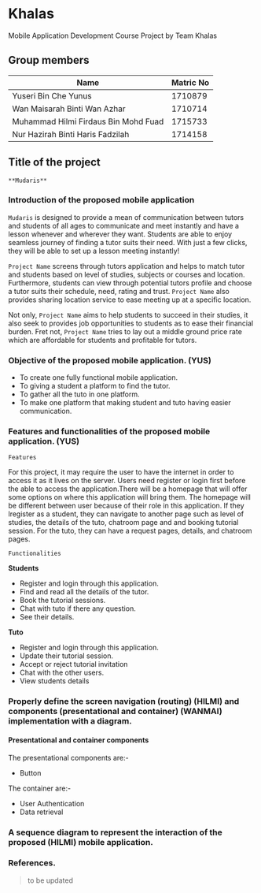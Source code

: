 # Khalas
Mobile Application Development Course Project by Team Khalas

## Group members
Name | Matric No
-----|----------
Yuseri Bin Che Yunus | 1710879
Wan Maisarah Binti Wan Azhar | 1710714
Muhammad Hilmi Firdaus Bin Mohd Fuad | 1715733
Nur Hazirah Binti Haris Fadzilah | 1714158

## Title of the project
`**Mudaris**`

### Introduction of the proposed mobile application

`Mudaris` is designed to provide a mean of communication between tutors and students of all ages to communicate and meet instantly and have a lesson whenever and wherever they want. Students are able to enjoy seamless journey of finding a tutor suits their need. With just a few clicks, they will be able to set up a lesson meeting instantly!

`Project Name` screens through tutors application and helps to match tutor and students based on level of studies, subjects or courses and location. Furthermore, students can view through potential tutors profile and choose a tutor suits their schedule, need, rating and trust. `Project Name` also provides sharing location service to ease meeting up at a specific location. 

Not only, `Project Name` aims to help students to succeed in their studies, it also seek to provides job opportunities to students as to ease their financial burden. Fret not, `Project Name` tries to lay out a middle ground price rate which are affordable for students and profitable for tutors.

### Objective of the proposed mobile application. (YUS)
* To create one fully functional mobile application.
* To giving a student a platform to find the tutor.
* To gather all the tuto in one platform.
* To make one platform that making student and tuto having easier communication.

### Features and functionalities of the proposed mobile application. (YUS)

 `Features`
 
For this project, it may require the user to have the internet in order to access it as it lives on the server. Users need register or login first before the able to access the application.There will be a homepage that will offer some options on where this application will bring them. The homepage will be different between user because of their role in this application. If they lregister as a student, they can navigate to another page such as level of studies, the details of the tuto, chatroom page and and booking tutorial session. For the tuto, they can have a request pages, details, and chatroom pages. 
 
 `Functionalities`
 
 **Students**
 * Register and login through this application.
 * Find and read all the details of the tutor.
 * Book the tutorial sessions.
 * Chat with tuto if there any question.
 * See their details.
 
 **Tuto**
 * Register and login through this application.
 * Update their tutorial session.
 * Accept or reject tutorial invitation
 * Chat with the other users.
 * View students details
 

### Properly define the screen navigation (routing) (HILMI) and components (presentational and container) (WANMAI) implementation with a diagram. 


#### Presentational and container components
The presentational components are:-
- Button

The container are:-
- User Authentication
- Data retrieval

### A sequence diagram to represent the interaction of the proposed (HILMI) mobile application.

### References.
> to be updated
